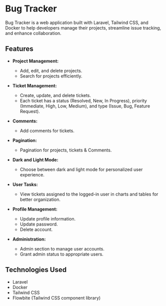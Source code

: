# Bug Tracker

Bug Tracker is a web application built with Laravel, Tailwind CSS, and Docker to help developers manage their projects, streamline issue tracking, and enhance collaboration.

## Features

- **Project Management:**
  - Add, edit, and delete projects.
  - Search for projects efficiently.

- **Ticket Management:**
  - Create, update, and delete tickets.
  - Each ticket has a status (Resolved, New, In Progress), priority (Immediate, High, Low, Medium), and type (Issue, Bug, Feature Request).

- **Comments:**
  - Add comments for tickets.

- **Pagination:**
  - Pagination for projects, tickets & Comments.

- **Dark and Light Mode:**
  - Choose between dark and light mode for personalized user experience.

- **User Tasks:**
  - View tickets assigned to the logged-in user in charts and tables for better organization.

- **Profile Management:**
  - Update profile information.
  - Update password.
  - Delete account.

- **Administration:**
  - Admin section to manage user accounts.
  - Grant admin status to appropriate users.

## Technologies Used

- Laravel
- Docker
- Tailwind CSS
- Flowbite (Tailwind CSS component library)

